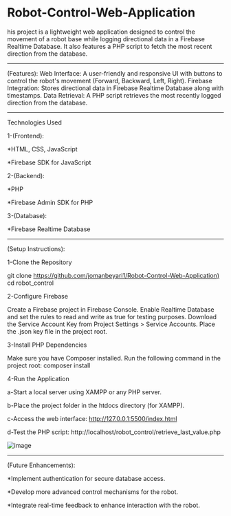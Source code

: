 # Robot-Control-Web-Application

his project is a lightweight web application designed to control the movement of a robot base while logging directional data in a Firebase Realtime Database. It also features a PHP script to fetch the most recent direction from the database.

-------------------------------------------------------------------------------------------------

(Features):
Web Interface: A user-friendly and responsive UI with buttons to control the robot's movement (Forward, Backward, Left, Right).
Firebase Integration: Stores directional data in Firebase Realtime Database along with timestamps.
Data Retrieval: A PHP script retrieves the most recently logged direction from the database.


-------------------------------------------------------------------------------------------------

Technologies Used

1-(Frontend):

*HTML, CSS, JavaScript

*Firebase SDK for JavaScript

2-(Backend):

*PHP

*Firebase Admin SDK for PHP

3-(Database):

*Firebase Realtime Database


-----------------------------------------------------------------------------------------------

(Setup Instructions):

1-Clone the Repository

git clone <https://github.com/jomanbeyari1/Robot-Control-Web-Application)>
cd robot_control

2-Configure Firebase

Create a Firebase project in Firebase Console.
Enable Realtime Database and set the rules to read and write as true for testing purposes.
Download the Service Account Key from Project Settings > Service Accounts.
Place the .json key file in the project root.

3-Install PHP Dependencies

Make sure you have Composer installed. Run the following command in the project root:
composer install

4-Run the Application

a-Start a local server using XAMPP or any PHP server.

b-Place the project folder in the htdocs directory (for XAMPP).

c-Access the web interface:
http://127.0.0.1:5500/index.html

d-Test the PHP script:
http://localhost/robot_control/retrieve_last_value.php


![image](https://github.com/user-attachments/assets/eb52d998-b818-4a5c-bf55-e2cbc51e8607)


------------------------------------------------------------------------------------------------

(Future Enhancements):

*Implement authentication for secure database access.

*Develop more advanced control mechanisms for the robot.

*Integrate real-time feedback to enhance interaction with the robot.


